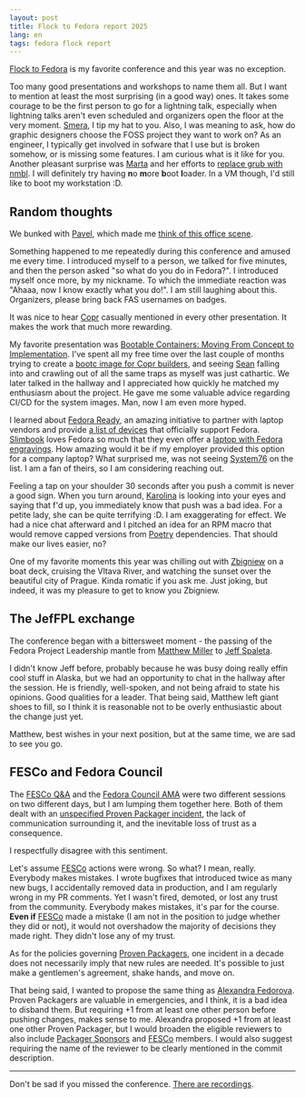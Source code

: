 ```yaml
---
layout: post
title: Flock to Fedora report 2025
lang: en
tags: fedora flock report
---
```


[Flock to Fedora][flock] is my favorite conference and this year was no
exception.

Too many good presentations and workshops to name them all. But I want to
mention at least the most surprising (in a good way) ones. It takes some courage
to be the first person to go for a lightning talk, especially when lightning
talks aren't even scheduled and organizers open the floor at the very
moment. [Smera][smeragoel], I tip my hat to you. Also, I was meaning to ask,
how do graphic designers choose the FOSS project they want to work on? As an
engineer, I typically get involved in sofware that I use but is broken somehow,
or is missing some features. I am curious what is it like for you. Another
pleasant surprise was [Marta][mlewando] and her efforts to
[replace grub with nmbl][nmbl]. I will definitely try having **n**o **m**ore
**b**oot **l**oader. In a VM though, I'd still like to boot my workstation :D.


## Random thoughts

We bunked with [Pavel][praiskup], which made me
[think of this office scene][delightful].

Something happened to me repeatedly during this conference and amused me every
time. I introduced myself to a person, we talked for five minutes, and then the
person asked "so what do you do in Fedora?". I introduced myself once more, by
my nickname. To which the immediate reaction was "Ahaaa, now I know exactly what
you do!". I am still laughing about this. Organizers, please bring back FAS
usernames on badges.

It was nice to hear [Copr][copr] casually mentioned in every other
presentation. It makes the work that much more rewarding.

My favorite presentation was
[Bootable Containers: Moving From Concept to Implementation][bootable-containers].
I've spent all my free time over the last couple of months trying to create a
[bootc image for Copr builders][copr-image-builder], and seeing
[Sean][snthrailkill] falling into and crawling out of all the same traps as
myself was just cathartic. We later talked in the hallway and I appreciated how
quickly he matched my enthusiasm about the project. He gave me some valuable
advice regarding CI/CD for the system images. Man, now I am even more hyped.

I learned about [Fedora Ready][fedora-ready], an amazing initiative to partner
with laptop vendors and provide [a list of devices][fedora-ready-list] that
officially support Fedora. [Slimbook][slimbook] loves Fedora so much that they
even offer a [laptop with Fedora engravings][slimbook-fedora]. How amazing would
it be if my employer provided this option for a company laptop? What surprised
me, was not seeing [System76][system76] on the list. I am a fan of theirs, so I
am considering reaching out.

Feeling a tap on your shoulder 30 seconds after you push a commit is never a
good sign. When you turn around, [Karolina][ksurma] is looking into your eyes
and saying that f'd up, you immediately know that push was a bad idea. For a
petite lady, she can be quite terrifying :D. I am exaggerating for effect. We
had a nice chat afterward and I pitched an idea for an RPM macro that would
remove capped versions from [Poetry][poetry] dependencies. That should make our
lives easier, no?

One of my favorite moments this year was chilling out with [Zbigniew][zbyszek]
on a boat deck, cruising the Vltava River, and watching the sunset over the
beautiful city of Prague. Kinda romatic if you ask me. Just joking, but indeed,
it was my pleasure to get to know you Zbigniew.


## The JefFPL exchange

The conference began with a bittersweet moment - the passing of the Fedora
Project Leadership mantle from [Matthew Miller][mattdm] to
[Jeff Spaleta][jspaleta].

I didn't know Jeff before, probably because he was busy doing really effin cool
stuff in Alaska, but we had an opportunity to chat in the hallway after the
session. He is friendly, well-spoken, and not being afraid to state his
opinions. Good qualities for a leader. That being said, Matthew left giant shoes
to fill, so I think it is reasonable not to be overly enthusiastic about the
change just yet.

Matthew, best wishes in your next position, but at the same time, we are sad to
see you go.


## FESCo and Fedora Council

The [FESCo Q&A][fesco-qa] and the [Fedora Council AMA][fedora-council-ama] were
two different sessions on two different days, but I am lumping them together
here. Both of them dealt with an
[unspecified Proven Packager incident][incident], the lack of communication
surrounding it, and the inevitable loss of trust as a consequence.

I respectfully disagree with this sentiment.

Let's assume [FESCo][fesco] actions were wrong. So what?  I mean,
really. Everybody makes mistakes. I wrote bugfixes that introduced twice as many
new bugs, I accidentally removed data in production, and I am regularly wrong in
my PR comments. Yet I wasn't fired, demoted, or lost any trust from the
community. Everybody makes mistakes, it's par for the course. **Even if**
[FESCo][fesco] made a mistake (I am not in the position to judge whether they
did or not), it would not overshadow the majority of decisions they made
right. They didn't lose any of my trust.

As for the policies governing [Proven Packagers][proven-packagers], one incident
in a decade does not necessarily imply that new rules are needed. It's possible
to just make a gentlemen's agreement, shake hands, and move on.

That being said, I wanted to propose the same thing as
[Alexandra Fedorova][bookwar]. Proven Packagers are valuable in emergencies,
and I think, it is a bad idea to disband them. But requiring +1 from at least
one other person before pushing changes, makes sense to me. Alexandra proposed
+1 from at least one other Proven Packager, but I would broaden the eligible
reviewers to also include [Packager Sponsors][packager-sponsors] and
[FESCo][fesco] members. I would also suggest requiring the name of the reviewer
to be clearly mentioned in the commit description.


---

Don't be sad if you missed the conference. [There are recordings][recordings].



[flock]: https://fedoraproject.org/flock/
[smeragoel]: https://accounts.fedoraproject.org/user/smeragoel/
[mlewando]: https://accounts.fedoraproject.org/user/mlewando/
[nmbl]: https://copr.fedorainfracloud.org/coprs/mlewando/nmbl-poc/
[praiskup]: https://accounts.fedoraproject.org/user/praiskup/
[delightful]: /files/img/delightful.png
[copr]: https://copr.fedorainfracloud.org/
[bootable-containers]: https://cfp.fedoraproject.org/flock-to-fedora-2025/talk/WPBWC7/
[copr-image-builder]: https://github.com/fedora-copr/copr-image-builder
[snthrailkill]: https://accounts.fedoraproject.org/user/snthrailkill/
[fedora-ready]: https://docs.fedoraproject.org/en-US/marketing/ready/
[fedora-ready-list]: https://docs.fedoraproject.org/en-US/marketing/ready/list/#fedora-ready-approved-devices
[slimbook]: https://slimbook.com/en/
[slimbook-fedora]: https://slimbook.com/en/fedora
[system76]: https://system76.com/
[ksurma]: https://accounts.fedoraproject.org/user/ksurma/
[poetry]: https://github.com/python-poetry/poetry
[zbyszek]: https://accounts.fedoraproject.org/user/zbyszek/
[mattdm]: https://accounts.fedoraproject.org/user/mattdm/
[jspaleta]: https://accounts.fedoraproject.org/user/jspaleta/
[fesco-qa]: https://cfp.fedoraproject.org/flock-to-fedora-2025/talk/ERLNR9/
[fedora-council-ama]: https://cfp.fedoraproject.org/flock-to-fedora-2025/talk/FKVCHK/
[incident]: https://lists.fedoraproject.org/archives/list/devel@lists.fedoraproject.org/thread/BQIXJAZXUMGOHLTNJHAZFHWVTF7PIATB/#SCO44FAQ5INRIKCVESB43LZHAJBQKCDR
[fesco]: https://docs.fedoraproject.org/en-US/fesco/
[proven-packagers]: https://docs.fedoraproject.org/en-US/fesco/Provenpackager_policy/
[bookwar]: https://accounts.fedoraproject.org/user/bookwar/
[packager-sponsors]: https://docs.pagure.org/fedora-sponsors/
[recordings]: https://www.youtube.com/@fedora/streams
